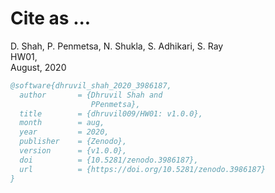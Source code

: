 # Cite as ...

D. Shah, P. Penmetsa, N. Shukla, S. Adhikari, S. Ray      
HW01,  
August, 2020

```bibtex
@software{dhruvil_shah_2020_3986187,
  author       = {Dhruvil Shah and
                  PPenmetsa},
  title        = {dhruvil009/HW01: v1.0.0},
  month        = aug,
  year         = 2020,
  publisher    = {Zenodo},
  version      = {v1.0.0},
  doi          = {10.5281/zenodo.3986187},
  url          = {https://doi.org/10.5281/zenodo.3986187}
}
```
